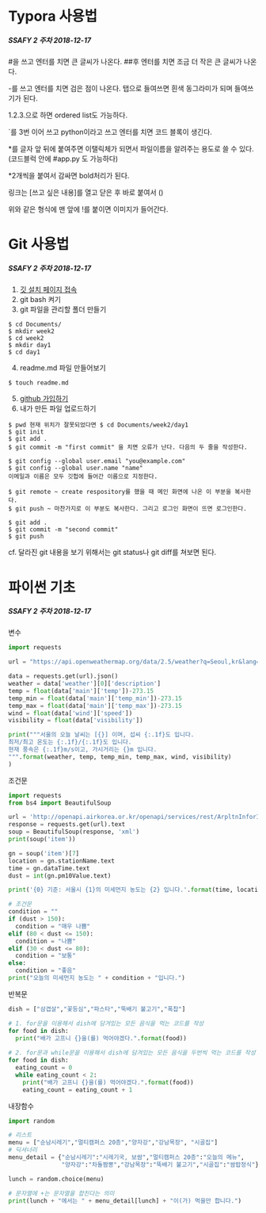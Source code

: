 # Typora 사용법

##### SSAFY 2 주차 2018-12-17

#을 쓰고 엔터를 치면 큰 글씨가 나온다. ##후 엔터를 치면 조금 더 작은 큰 글씨가 나온다.

-를 쓰고 엔터를 치면 검은 점이 나온다. 탭으로 들여쓰면 흰색 동그라미가 되며 들여쓰기가 된다.

1.2.3.으로 하면 ordered list도 가능하다.

`를 3번 이어 쓰고 python이라고 쓰고 엔터를 치면 코드 블록이 생긴다.

*를 글자 앞 뒤에 붙여주면 이탤릭체가 되면서 파일이름을 알려주는 용도로 쓸 수 있다. (코드블럭 안에 #app.py 도 가능하다)

*2개씩을 붙여서 감싸면 bold처리가 된다.

링크는 [쓰고 싶은 내용]를 열고 닫은 후 바로 붙여서 ()

위와 같은 형식에 맨 앞에 !를 붙이면 이미지가 들어간다.



# Git 사용법

##### SSAFY 2 주차 2018-12-17

1. [깃 설치 페이지 접속](https://git-scm.com/download/win)
2. git bash 켜기
3. git 파일을 관리할 폴더 만들기

```git
$ cd Documents/
$ mkdir week2
$ cd week2
$ mkdir day1
$ cd day1
```

4. readme.md 파일 만들어보기

```git bash
$ touch readme.md
```

5. [github 가입하기](https://github.com/)
6. 내가 만든 파일 업로드하기

``` git bash
$ pwd 현재 위치가 잘못되었다면 $ cd Documents/week2/day1
$ git init
$ git add .
$ git commit -m "first commit" 을 치면 오류가 난다. 다음의 두 줄을 작성한다.

$ git config --global user.email "you@example.com"
$ git config --global user.name "name"
이메일과 이름은 모두 깃헙에 들어간 이름으로 지정한다.

$ git remote ~ create respository를 했을 때 메인 화면에 나온 이 부분을 복사한다.
$ git push ~ 마찬가지로 이 부분도 복사한다. 그리고 로그인 화면이 뜨면 로그인한다.

$ git add .
$ git commit -m "second commit"
$ git push
```

cf. 달라진 git 내용을 보기 위해서는 git status나 git diff를 쳐보면 된다.



# 파이썬 기초

##### SSAFY 2 주차 2018-12-17

변수

```python
import requests

url = "https://api.openweathermap.org/data/2.5/weather?q=Seoul,kr&lang=kr&APPID="+key

data = requests.get(url).json()
weather = data['weather'][0]['description']
temp = float(data['main']['temp'])-273.15
temp_min = float(data['main']['temp_min'])-273.15
temp_max = float(data['main']['temp_max'])-273.15
wind = float(data['wind']['speed'])
visibility = float(data['visibility'])

print("""서울의 오늘 날씨는 [{}] 이며, 섭씨 {:.1f}도 입니다.
최저/최고 온도는 {:.1f}/{:.1f}도 입니다. 
현재 풍속은 {:.1f}m/s이고, 가시거리는 {}m 입니다.
""".format(weather, temp, temp_min, temp_max, wind, visibility)
)
```



조건문

```python
import requests
from bs4 import BeautifulSoup

url = 'http://openapi.airkorea.or.kr/openapi/services/rest/ArpltnInforInqireSvc/getCtprvnRltmMesureDnsty?sidoName=%EC%84%9C%EC%9A%B8&ServiceKey={}&ver=1.3&pageNo=3'.format(key)
response = requests.get(url).text
soup = BeautifulSoup(response, 'xml')
print(soup('item'))

gn = soup('item')[7]
location = gn.stationName.text
time = gn.dataTime.text
dust = int(gn.pm10Value.text)

print('{0} 기준: 서울시 {1}의 미세먼지 농도는 {2} 입니다.'.format(time, location, dust))

# 조건문
condition = ""
if (dust > 150):
  condition = "매우 나쁨"
elif (80 < dust <= 150):
  condition = "나쁨"
elif (30 < dust <= 80):
  condition = "보통"
else:
  condition = "좋음"
print("오늘의 미세먼지 농도는 " + condition + "입니다.")
```



반복문

```python
dish = ["삼겹살","꽃등심","파스타","뚝배기 불고기","폭찹"]

# 1. for문을 이용해서 dish에 담겨있는 모든 음식을 먹는 코드를 작성
for food in dish:
  print("배가 고프니 {}을(를) 먹어야겠다.".format(food))
  
# 2. for문과 while문을 이용해서 dish에 담겨있는 모든 음식을 두번씩 먹는 코드를 작성
for food in dish:
  eating_count = 0
  while eating_count < 2:
    print("배가 고프니 {}을(를) 먹어야겠다.".format(food))
    eating_count = eating_count + 1
```



내장함수

```python
import random

# 리스트
menu = ["순남시레기","멀티캠퍼스 20층","양자강","강남목장", "시골집"]
# 딕셔너리
menu_detail = {"순남시레기":"시레기국, 보쌈","멀티캠퍼스 20층":"오늘의 메뉴",
               "양자강":"차돌짬뽕","강남목장":"뚝배기 불고기","시골집":"쌈밥정식"}

lunch = random.choice(menu)

# 문자열에 +는 문자열을 합친다는 의미
print(lunch + "에서는 " + menu_detail[lunch] + "이(가) 먹을만 합니다.")
```



